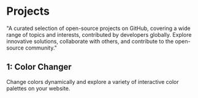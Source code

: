 # Projects

"A curated selection of open-source projects on GitHub, covering a wide range of topics and interests, contributed by developers globally. Explore innovative solutions, collaborate with others, and contribute to the open-source community."

<h2>1: Color Changer</h2>
<p>Change colors dynamically and explore a variety of interactive color palettes on your website.</p>
